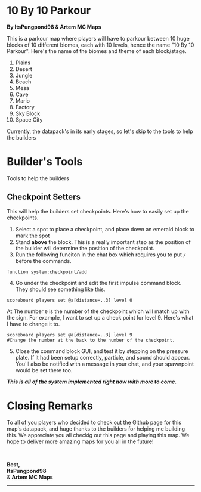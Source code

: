 # **10 By 10 Parkour**
**By ItsPungpond98 & Artem MC Maps**

This is a parkour map where players will have to parkour between 10 huge blocks of 10 different biomes, each with 10 levels, hence the name "10 By 10 Parkour". Here's the name of the biomes and theme of each block/stage.
1. Plains
2. Desert
3. Jungle
4. Beach
5. Mesa
6. Cave
7. Mario
8. Factory
9. Sky Block
10. Space City

Currently, the datapack's in its early stages, so let's skip to the tools to help the builders

# Builder's Tools
Tools to help the builders
## Checkpoint Setters
This will help the builders set checkpoints. Here's how to easily set up the checkpoints.
1. Select a spot to place a checkpoint, and place down an emerald block to mark the spot
2. Stand **above** the block. This is a really important step as the position of the builder will determine the position of the checkpoint.
3. Run the following funciton in the chat box which requires you to put `/` before the commands.
```mcfunction
function system:checkpoint/add
```
4. Go under the checkpoint and edit the first impulse command block. They should see something like this.
```mcfunction
scoreboard players set @a[distance=..3] level 0
```

At The number `0` is the number of the checkpoint which will match up with the sign. For example, I want to set up a check point for level 9. Here's what I have to change it to.
```mcfunction
scoreboard players set @a[distance=..3] level 9
#Change the number at the back to the number of the checkpoint.
```
5. Close the command block GUI, and test it by stepping on the pressure plate. If it had been setup correctly, particle, and sound should appear. You'll also be notified with a message in your chat, and your spawnpoint would be set there too.

***This is all of the system implemented right now with more to come.***

# Closing Remarks
To all of you players who decided to check out the Github page for this map's datapack, and huge thanks to the builders for helping me building this. We appreciate you all checkig out this page and playing this map. We hope to deliver more amazing maps for you all in the future!

<br>

**Best,**<br>
**ItsPungpond98**<br>
& **Artem MC Maps**

---